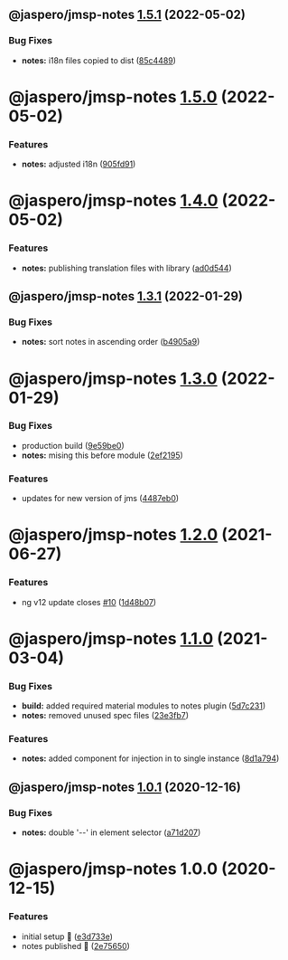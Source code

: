 ## @jaspero/jmsp-notes [1.5.1](https://github.com/Jaspero/jms-plugins/compare/@jaspero/jmsp-notes@1.5.0...@jaspero/jmsp-notes@1.5.1) (2022-05-02)


### Bug Fixes

* **notes:** i18n files copied to dist ([85c4489](https://github.com/Jaspero/jms-plugins/commit/85c44895a94cc7da044cb48df608e871e7b67360))

# @jaspero/jmsp-notes [1.5.0](https://github.com/Jaspero/jms-plugins/compare/@jaspero/jmsp-notes@1.4.0...@jaspero/jmsp-notes@1.5.0) (2022-05-02)


### Features

* **notes:** adjusted i18n ([905fd91](https://github.com/Jaspero/jms-plugins/commit/905fd919d520c2844697704bfa07825e24c936b7))

# @jaspero/jmsp-notes [1.4.0](https://github.com/Jaspero/jms-plugins/compare/@jaspero/jmsp-notes@1.3.1...@jaspero/jmsp-notes@1.4.0) (2022-05-02)


### Features

* **notes:** publishing translation files with library ([ad0d544](https://github.com/Jaspero/jms-plugins/commit/ad0d544901aab3c8c8f1092f7137f1ead2a43c3a))

## @jaspero/jmsp-notes [1.3.1](https://github.com/Jaspero/jms-plugins/compare/@jaspero/jmsp-notes@1.3.0...@jaspero/jmsp-notes@1.3.1) (2022-01-29)


### Bug Fixes

* **notes:** sort notes in ascending order ([b4905a9](https://github.com/Jaspero/jms-plugins/commit/b4905a9266d2974e6f18d5e39df05f1343fc60a5))

# @jaspero/jmsp-notes [1.3.0](https://github.com/Jaspero/jms-plugins/compare/@jaspero/jmsp-notes@1.2.0...@jaspero/jmsp-notes@1.3.0) (2022-01-29)


### Bug Fixes

* production build ([9e59be0](https://github.com/Jaspero/jms-plugins/commit/9e59be032a64677e705c937f7a05e41940353ee3))
* **notes:** mising this before module ([2ef2195](https://github.com/Jaspero/jms-plugins/commit/2ef2195f7d6d56f188802cfc4ad69c6ba19c4ee8))


### Features

* updates for new version of jms ([4487eb0](https://github.com/Jaspero/jms-plugins/commit/4487eb03c1b72884a1525ab66a2dbb53b00f0f6a))

# @jaspero/jmsp-notes [1.2.0](https://github.com/Jaspero/jms-plugins/compare/@jaspero/jmsp-notes@1.1.0...@jaspero/jmsp-notes@1.2.0) (2021-06-27)


### Features

* ng v12 update closes [#10](https://github.com/Jaspero/jms-plugins/issues/10) ([1d48b07](https://github.com/Jaspero/jms-plugins/commit/1d48b070c3ce51c702ae9d2987a828b6e587efdc))

# @jaspero/jmsp-notes [1.1.0](https://github.com/Jaspero/jms-plugins/compare/@jaspero/jmsp-notes@1.0.1...@jaspero/jmsp-notes@1.1.0) (2021-03-04)


### Bug Fixes

* **build:** added required material modules to notes plugin ([5d7c231](https://github.com/Jaspero/jms-plugins/commit/5d7c231b8949ac5c8133b70671ceb3b894b374d9))
* **notes:** removed unused spec files ([23e3fb7](https://github.com/Jaspero/jms-plugins/commit/23e3fb7cbe12c180add3b156978933fbcd0609b5))


### Features

* **notes:** added component for injection in to single instance ([8d1a794](https://github.com/Jaspero/jms-plugins/commit/8d1a794986023510e5ea65e4286de4ca12f28298))

## @jaspero/jmsp-notes [1.0.1](https://github.com/Jaspero/jms-plugins/compare/@jaspero/jmsp-notes@1.0.0...@jaspero/jmsp-notes@1.0.1) (2020-12-16)


### Bug Fixes

* **notes:** double '--' in element selector ([a71d207](https://github.com/Jaspero/jms-plugins/commit/a71d207438e9b14b09667cfe7450bf2b7188d760))

# @jaspero/jmsp-notes 1.0.0 (2020-12-15)


### Features

* initial setup :tada: ([e3d733e](https://github.com/Jaspero/jms-plugins/commit/e3d733e3dc1073dfd4275240c0563cd334eb308c))
* notes published :tada: ([2e75650](https://github.com/Jaspero/jms-plugins/commit/2e75650b76037b29ef9eb335aa283f22ca4d49bb))
